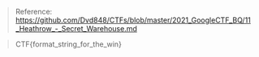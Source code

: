 > Reference: https://github.com/Dvd848/CTFs/blob/master/2021_GoogleCTF_BQ/11_Heathrow_-_Secret_Warehouse.md

> CTF{format_string_for_the_win}
